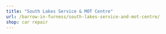 ```yaml
---
title: "South Lakes Service & MOT Centre"
url: /barrow-in-furness/south-lakes-service-and-mot-centre/
shop: car repair
---
```

